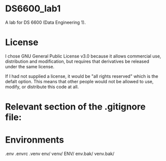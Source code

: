 # DS6600_lab1
A lab for DS 6600 (Data Engineering 1).

# License
I chose GNU General Public License v3.0 because it allows commercial use, distribution and modification, but requires that derivatives be released under the same license. 

If I had not supplied a license, it would be "all rights reserved" which is the defalt option. This means that other people would not be allowed to use, modify, or distribute this code at all. 

# Relevant section of the .gitignore file:
# Environments
.env
.envrc
.venv
env/
venv/
ENV/
env.bak/
venv.bak/
